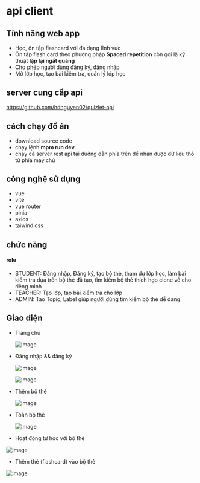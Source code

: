 # api client 
## Tính năng web app 
- Học, ôn tập flashcard với đa dạng lĩnh vực
- Ôn tập flash card theo phương pháp **Spaced repetition** còn gọi là kỹ thuật **lặp lại ngắt quãng**
- Cho phép người dùng đăng ký, đăng nhập
- Mở lớp học, tạo bài kiểm tra, quản lý lớp học
## server cung cấp api 
https://github.com/hdnguyen02/quizlet-api
## cách chạy đồ án 
- download source code
- chạy lệnh **mpm run dev**
- chạy cả server rest api tại đường dẫn phía trên để nhận được dữ liệu thô từ phía máy chủ
## công nghệ sử dụng 
- vue
- vite
- vue router
- pinia
- axios
- taiwind css
## chức năng 
#### role
- STUDENT: Đăng nhập, Đăng ký, tạo bộ thẻ, tham dự lớp học, làm bài kiểm tra dựa trên bộ thẻ đã tạo, tìm kiếm bộ thẻ thích hợp clone về cho riêng mình
- TEACHER: Tạo lớp, tạo bài kiểm tra cho lớp
- ADMIN: Tạo Topic, Label giúp người dùng tìm kiếm bộ thẻ dễ dàng
## Giao diện
- Trang chủ
  
  ![image](https://github.com/hdnguyen02/quizlet/assets/83913057/e453e646-7e03-44ad-ae68-57f7692a1f66)


- Đăng nhập && đăng ký
  
  ![image](https://github.com/hdnguyen02/quizlet/assets/83913057/71cec11c-82fc-4de2-9428-3ad9487212ba)
  
  ![image](https://github.com/hdnguyen02/quizlet/assets/83913057/307eb82e-5bd2-44f6-800f-ebc900622cb2)


- Thêm bộ thẻ
  
  ![image](https://github.com/hdnguyen02/quizlet/assets/83913057/fd4bd1d9-ddfa-4c37-9237-0e8f0d0e09e0)


- Toàn bộ thẻ

  ![image](https://github.com/hdnguyen02/quizlet/assets/83913057/2d32ada2-701b-4032-b590-c705a435f294)
  

- Hoạt động tự học với bộ thẻ  

 ![image](https://github.com/hdnguyen02/quizlet/assets/83913057/26977029-195b-4314-b819-51623a56da18)
 

- Thêm thẻ (flashcard) vào bộ thẻ

 ![image](https://github.com/hdnguyen02/quizlet/assets/83913057/472df519-e940-4ba8-a4d1-1022fdef5f6e)






  

